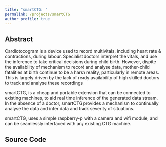 ```yaml
---
title: "smartCTG: "
permalink: /projects/smartCTG
author_profile: true
---
```


## Abstract

Cardiotocogram is a device used to record multivitals, including heart rate & contractions, during labour. Specialist doctors interpret the vitals, and use the inference to take critical decisions during child birth. However, dispite the availability of mechanism to record and analyse data, mother-child fatalities at birth continue to be a harsh reality, particularly in remote areas. This is largely driven by the lack of ready availability of high skilled doctors to track and analyse these recordings.<br>

smartCTG, is a cheap and portable extension that can be connected to existing machines, to aid real time inference of the generated data stream. In the absence of a doctor, smartCTG provides a mechanism to continually analyse the data and infer data and track severity of situations.<br>

smartCTG, uses a simple raspberry-pi with a camera and wifi module, and can be seamlessly interfaced with any existing CTG machine.

## Source Code
